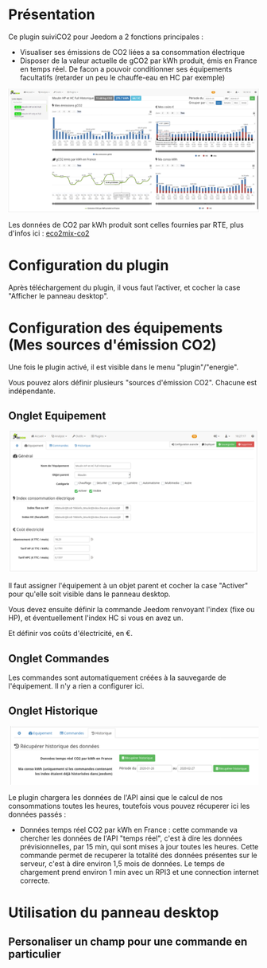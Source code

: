 Présentation
============

Ce plugin suiviCO2 pour Jeedom a 2 fonctions principales : 
- Visualiser ses émissions de CO2 liées a sa consommation électrique
- Disposer de la valeur actuelle de gCO2 par kWh produit, émis en France en temps réel. De facon a pouvoir conditionner ses équipements facultatifs (retarder un peu le chauffe-eau en HC par exemple)


![](https://raw.githubusercontent.com/AgP42/suiviCO2/dev/docs/assets/images/PanneauDesktop.png)

Les données de CO2 par kWh produit sont celles fournies par RTE, plus d'infos ici : <a href="https://www.rte-france.com/fr/eco2mix/eco2mix-co2" target="_blank">eco2mix-co2</a>


Configuration du plugin
========================

Après téléchargement du plugin, il vous faut l’activer, et cocher la case "Afficher le panneau desktop". 

Configuration des équipements (Mes sources d'émission CO2)
=================================================

Une fois le plugin activé, il est visible dans le menu "plugin"/"energie".

Vous pouvez alors définir plusieurs "sources d'émission CO2". Chacune est indépendante. 


Onglet Equipement
-----------------

![](https://raw.githubusercontent.com/AgP42/suiviCO2/dev/docs/assets/images/OngletEquipement.png)

Il faut assigner l'équipement à un objet parent et cocher la case "Activer" pour qu'elle soit visible dans le panneau desktop. 

Vous devez ensuite définir la commande Jeedom renvoyant l'index (fixe ou HP), et éventuellement l'index HC si vous en avez un. 

Et définir vos coûts d'électricité, en €. 


Onglet Commandes
-----------------

Les commandes sont automatiquement créées à la sauvegarde de l'équipement. Il n'y a rien a configurer ici. 


Onglet Historique
--------------

![](https://raw.githubusercontent.com/AgP42/suiviCO2/dev/docs/assets/images/OngletHistorique.png)

Le plugin chargera les données de l'API ainsi que le calcul de nos consommations toutes les heures, toutefois vous pouvez récuperer ici les données passés : 

- Données temps réel CO2 par kWh en France : cette commande va chercher les données de l'API "temps réel", c'est à dire les données prévisionnelles, par 15 min, qui sont mises à jour toutes les heures. Cette commande permet de recuperer la totalité des données présentes sur le serveur, c'est à dire environ 1,5 mois de données. Le temps de chargement prend environ 1 min avec un RPI3 et une connection internet correcte. 

Utilisation du panneau desktop
======================

Personaliser un champ pour une commande en particulier
------------------------------------------------------


